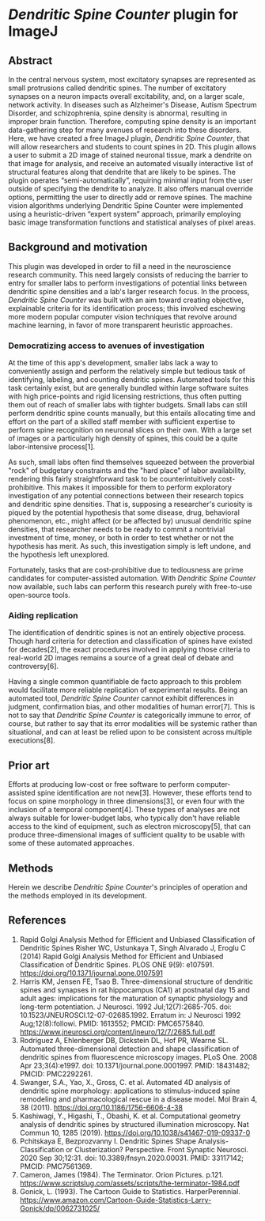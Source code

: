 # *Dendritic Spine Counter* plugin for ImageJ

## Abstract
In the central nervous system, most excitatory synapses are represented as small protrusions called dendritic spines. The number of excitatory synapses on a neuron impacts overall excitability, and, on a larger scale, network activity. In diseases such as Alzheimer's Disease, Autism Spectrum Disorder, and schizophrenia, spine density is abnormal, resulting in improper brain function. Therefore, computing spine density is an important data-gathering step for many avenues of research into these disorders. Here, we have created a free ImageJ plugin, *Dendritic Spine Counter*, that will allow researchers and students to count spines in 2D. This plugin allows a user to submit a 2D image of stained neuronal tissue, mark a dendrite on that image for analysis, and receive an automated visually interactive list of structural features along that dendrite that are likely to be spines. The plugin operates “semi-automatically”, requiring minimal input from the user outside of specifying the dendrite to analyze. It also offers manual override options, permitting the user to directly add or remove spines. The machine vision algorithms underlying Dendritic Spine Counter were implemented using a heuristic-driven “expert system” approach, primarily employing basic image transformation functions and statistical analyses of pixel areas.

## Background and motivation
This plugin was developed in order to fill a need in the neuroscience research community. This need largely consists of reducing the barrier to entry for smaller labs to perform investigations of potential links between dendritic spine densities and a lab's larger research focus. In the process, *Dendritic Spine Counter* was built with an aim toward creating objective, explainable criteria for its identification process; this involved eschewing more modern popular computer vision techniques that revolve around machine learning, in favor of more transparent heuristic approaches.

### Democratizing access to avenues of investigation
At the time of this app's development, smaller labs lack a way to conveniently assign and perform the relatively simple but tedious task of identifying, labeling, and counting dendritic spines. Automated tools for this task certainly exist, but are generally bundled within large software suites with high price-points and rigid licensing restrictions, thus often putting them out of reach of smaller labs with tighter budgets. Small labs can still perform dendritic spine counts manually, but this entails allocating time and effort on the part of a skilled staff member with sufficient expertise to perform spine recognition on neuronal slices on their own. With a large set of images or a particularly high density of spines, this could be a quite labor-intensive process[1].

As such, small labs often find themselves squeezed between the proverbial "rock" of budgetary constraints and the "hard place" of labor availability, rendering this fairly straightforward task to be counterintuitively cost-prohibitive. This makes it impossible for them to perform exploratory investigation of any potential connections between their research topics and dendritic spine densities. That is, supposing a researcher's curiosity is piqued by the potential hypothesis that some disease, drug, behavioral phenomenon, etc., might affect (or be affected by) unusual dendritic spine densities, that researcher needs to be ready to commit a nontrivial investment of time, money, or both in order to test whether or not the hypothesis has merit. As such, this investigation simply is left undone, and the hypothesis left unexplored.

Fortunately, tasks that are cost-prohibitive due to tediousness are prime candidates for computer-assisted automation. With *Dendritic Spine Counter* now available, such labs can perform this research purely with free-to-use open-source tools.

### Aiding replication
The identification of dendritic spines is not an entirely objective process. Though hard criteria for detection and classification of spines have existed for decades[2], the exact procedures involved in applying those criteria to real-world 2D images remains a source of a great deal of debate and controversy[6]. 

Having a single common quantifiable de facto approach to this problem would facilitate more reliable replication of experimental results. Being an automated tool, *Dendritic Spine Counter* cannot exhibit differences in judgment, confirmation bias, and other modalities of human error[7]. This is not to say that *Dendritic Spine Counter* is categorically immune to error, of course, but rather to say that its error modalities will be systemic rather than situational, and can at least be relied upon to be consistent across multiple executions[8].

## Prior art
Efforts at producing low-cost or free software to perform computer-assisted spine identification are not new[3]. However, these efforts tend to focus on spine morphology in three dimensions[3], or even four with the inclusion of a temporal component[4]. These types of analyses are not always suitable for lower-budget labs, who typically don't have reliable access to the kind of equipment, such as electron microscopy[5], that can produce three-dimensional images of sufficient quality to be usable with some of these automated approaches. 



## Methods
Herein we describe *Dendritic Spine Counter*'s principles of operation and the methods employed in its development.







## References
1. Rapid Golgi Analysis Method for Efficient and Unbiased Classification of Dendritic Spines
Risher WC, Ustunkaya T, Singh Alvarado J, Eroglu C (2014) Rapid Golgi Analysis Method for Efficient and Unbiased Classification of Dendritic Spines. PLOS ONE 9(9): e107591. https://doi.org/10.1371/journal.pone.0107591
2. Harris KM, Jensen FE, Tsao B. Three-dimensional structure of dendritic spines and synapses in rat hippocampus (CA1) at postnatal day 15 and adult ages: implications for the maturation of synaptic physiology and long-term potentiation. J Neurosci. 1992 Jul;12(7):2685-705. doi: 10.1523/JNEUROSCI.12-07-02685.1992. Erratum in: J Neurosci 1992 Aug;12(8):followi. PMID: 1613552; PMCID: PMC6575840. https://www.jneurosci.org/content/jneuro/12/7/2685.full.pdf
3. Rodriguez A, Ehlenberger DB, Dickstein DL, Hof PR, Wearne SL. Automated three-dimensional detection and shape classification of dendritic spines from fluorescence microscopy images. PLoS One. 2008 Apr 23;3(4):e1997. doi: 10.1371/journal.pone.0001997. PMID: 18431482; PMCID: PMC2292261.
4. Swanger, S.A., Yao, X., Gross, C. et al. Automated 4D analysis of dendritic spine morphology: applications to stimulus-induced spine remodeling and pharmacological rescue in a disease model. Mol Brain 4, 38 (2011). https://doi.org/10.1186/1756-6606-4-38
5. Kashiwagi, Y., Higashi, T., Obashi, K. et al. Computational geometry analysis of dendritic spines by structured illumination microscopy. Nat Commun 10, 1285 (2019). https://doi.org/10.1038/s41467-019-09337-0
6. Pchitskaya E, Bezprozvanny I. Dendritic Spines Shape Analysis-Classification or Clusterization? Perspective. Front Synaptic Neurosci. 2020 Sep 30;12:31. doi: 10.3389/fnsyn.2020.00031. PMID: 33117142; PMCID: PMC7561369.
7. Cameron, James (1984). The Terminator. Orion Pictures. p.121. https://www.scriptslug.com/assets/scripts/the-terminator-1984.pdf
8. Gonick, L. (1993). The Cartoon Guide to Statistics. HarperPerennial. https://www.amazon.com/Cartoon-Guide-Statistics-Larry-Gonick/dp/0062731025/







